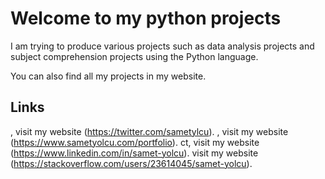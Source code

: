 
# Welcome to my python projects

I am trying to produce various projects such as data analysis projects and subject comprehension projects using the Python language. 

You can also find all my projects in my website.

## Links

, visit my website (https://twitter.com/sametylcu).
, visit my website (https://www.sametyolcu.com/portfolio).
ct, visit my website (https://www.linkedin.com/in/samet-yolcu).
 visit my website (https://stackoverflow.com/users/23614045/samet-yolcu).
